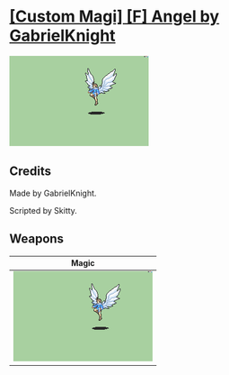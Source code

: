 # [\[Custom Magi\] \[F\] Angel by GabrielKnight](./)
 

<img src="./6.%20Magic/Magic_000.png" alt="[Custom Magi] [F] Angel by GabrielKnight standing" />

## Credits

Made by GabrielKnight.

Scripted by Skitty.

## Weapons
 

|Magic |
|  :---: |
| <img alt="Magic animation" src="./6.%20Magic/Magic.gif" /> |
